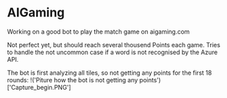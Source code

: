 # AIGaming
Working on a good bot to play the match game on aigaming.com

Not perfect yet, but should reach several thousend Points each game. 
Tries to handle the not uncommon case if a word is not recognised by the Azure API.

The bot is first analyzing all tiles, so not getting any points for the first 18 rounds:
!('Piture how the bot is not getting any points')['Capture_begin.PNG']

